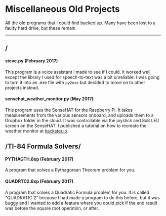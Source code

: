 # Miscellaneous Old Projects
All the old programs that I could find backed up. Many have been lost to a faulty hard drive, but these remain.

---

## /

#### steve.py (February 2017)
This program is a voice assistant I made to see if I could. It worked well, except the library I used for speech-to-text was a bit unreliable. I was going to turn it into an .exe file with `py2exe` but decided to move on to other projects instead.

#### sensehat_weather_monitor.py (May 2017)
This program uses the SenseHAT for the Raspberry Pi. It takes measurements from the various sensors onboard, and uploads them to a Dropbox folder in the cloud. It was controllable via the joystick and 8x8 LED screen on the SenseHAT. I published a tutorial on how to recreate the weather monitor at [hackster.io](https://www.hackster.io/craftablescience/weather-monitor-13f9ce).

## /TI-84 Formula Solvers/

#### PYTHAGTH.8xp (February 2017)
A program that solves a Pythagorean Theorem problem for you.

#### QUADRTC2.8xp (February 2017)
A program that solves a Quadratic Formula problem for you. It is called "QUADRATIC 2" because I had made a program to do this before, but it was buggy and I wanted to add a feature where you could pick if the end result was before the square root operation, or after.
